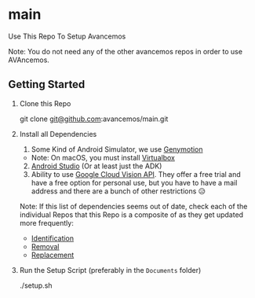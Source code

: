 # main
Use This Repo To Setup Avancemos

Note: You do not need any of the other avancemos repos in order to use AVAncemos.

## Getting Started

1. Clone this Repo


    git clone git@github.com:avancemos/main.git
    

2. Install all Dependencies

    1. Some Kind of Android Simulator, we use [Genymotion](https://www.genymotion.com/)
      * Note: On macOS, you must install [Virtualbox](http://virtualbox.org)
    2. [Android Studio](https://developer.android.com/studio/index.html) (Or at least just the ADK)
    3. Ability to use [Google Cloud Vision API](https://cloud.google.com/vision/). They offer a free trial and have a free option for personal use, but you have to have a mail address and there are a bunch of other restrictions :disappointed_relieved:
    
    Note: If this list of dependencies seems out of date, check each of the individual Repos that this Repo is a composite of as they get updated more frequently:
      * [Identification](https://github.com/avancemos/id)
      * [Removal](https://github.com/avancemos/rmv)
      * [Replacement](https://github.com/avancemos/rep)

3. Run the Setup Script (preferably in the `Documents` folder)


    ./setup.sh





